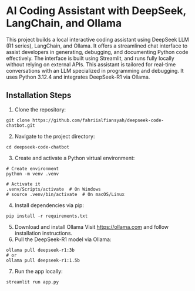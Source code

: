 # AI Coding Assistant with DeepSeek, LangChain, and Ollama
This project builds a local interactive coding assistant using DeepSeek LLM (R1 series), LangChain, and Ollama. It offers a streamlined chat interface to assist developers in generating, debugging, and documenting Python code effectively. The interface is built using Streamlit, and runs fully locally without relying on external APIs. This assistant is tailored for real-time conversations with an LLM specialized in programming and debugging. It uses Python 3.12.4 and integrates DeepSeek-R1 via Ollama.

## Installation Steps
1. Clone the repository:
```shell
git clone https://github.com/fahriialfiansyah/deepseek-code-chatbot.git
```
2. Navigate to the project directory:
```shell
cd deepseek-code-chatbot
```
3. Create and activate a Python virtual environment:
```shell
# Create environment
python -m venv .venv

# Activate it
.venv/Scripts/activate  # On Windows
# source .venv/bin/activate  # On macOS/Linux
```
4. Install dependencies via pip:
```shell
pip install -r requirements.txt
```
5. Download and install Ollama
Visit https://ollama.com and follow installation instructions.
6. Pull the DeepSeek-R1 model via Ollama:
```shell
ollama pull deepseek-r1:3b
# or
ollama pull deepseek-r1:1.5b
```
7. Run the app locally:
```shell
streamlit run app.py
```
